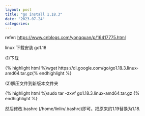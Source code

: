 ```yaml
---
layout: post
title: "go install 1.18.3"
date: "2023-07-24"
categories: 
---
```

<p>refer: <a href="https://www.cnblogs.com/yongquan/p/16417775.html">https://www.cnblogs.com/yongquan/p/16417775.html</a></p>
<div id="main">
<div id="post_detail">
<div class="post">linux 下载安装 go1.18
<div class="postText">
<div class="blogpost-body blogpost-body-html" id="cnblogs_post_body">
<p>(1)下载</p>
{% highlight html %}wget https://dl.google.com/go/go1.18.3.linux-amd64.tar.gz{% endhighlight %}
<p>(2)解压文件到新版本文件夹</p>
{% highlight html %}sudo tar -zxvf go1.18.3.linux-amd64.tar.gz {% endhighlight %}
<p>然后修改.bashrc (/home/linlin/.bashrc)即可。把原来的1.19替换为1.18.</p>
</div>
</div>
</div>
</div>
</div>
